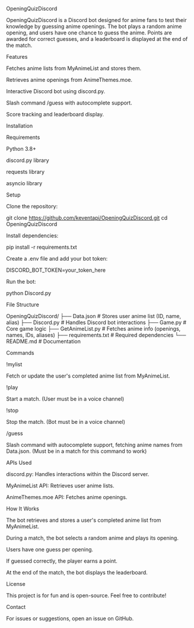 OpeningQuizDiscord

OpeningQuizDiscord is a Discord bot designed for anime fans to test their knowledge by guessing anime openings. The bot plays a random anime opening, and users have one chance to guess the anime. Points are awarded for correct guesses, and a leaderboard is displayed at the end of the match.

Features

Fetches anime lists from MyAnimeList and stores them.

Retrieves anime openings from AnimeThemes.moe.

Interactive Discord bot using discord.py.

Slash command /guess with autocomplete support.

Score tracking and leaderboard display.

Installation

Requirements

Python 3.8+

discord.py library

requests library

asyncio library

Setup

Clone the repository:

git clone https://github.com/keventapi/OpeningQuizDiscord.git
cd OpeningQuizDiscord

Install dependencies:

pip install -r requirements.txt

Create a .env file and add your bot token:

DISCORD_BOT_TOKEN=your_token_here

Run the bot:

python Discord.py

File Structure

OpeningQuizDiscord/
├── Data.json          # Stores user anime list (ID, name, alias)
├── Discord.py         # Handles Discord bot interactions
├── Game.py            # Core game logic
├── GetAnimeList.py    # Fetches anime info (openings, names, IDs, aliases)
├── requirements.txt   # Required dependencies
└── README.md          # Documentation

Commands

!mylist

Fetch or update the user's completed anime list from MyAnimeList.

!play

Start a match. (User must be in a voice channel)

!stop

Stop the match. (Bot must be in a voice channel)

/guess

Slash command with autocomplete support, fetching anime names from Data.json.
(Must be in a match for this command to work)

APIs Used

discord.py: Handles interactions within the Discord server.

MyAnimeList API: Retrieves user anime lists.

AnimeThemes.moe API: Fetches anime openings.

How It Works

The bot retrieves and stores a user's completed anime list from MyAnimeList.

During a match, the bot selects a random anime and plays its opening.

Users have one guess per opening.

If guessed correctly, the player earns a point.

At the end of the match, the bot displays the leaderboard.

License

This project is for fun and is open-source. Feel free to contribute!

Contact

For issues or suggestions, open an issue on GitHub.

